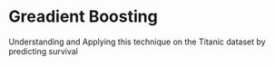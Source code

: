 # Greadient Boosting 
Understanding and Applying this technique on the Titanic dataset by predicting survival
